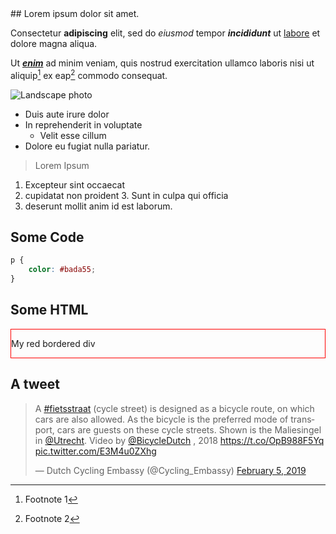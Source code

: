 <!-- buttondown-editor-mode: plaintext -->## Lorem ipsum dolor sit amet.

Consectetur **adipiscing** elit, sed do *eiusmod* tempor ***incididunt*** ut [labore](http://example.com) et dolore magna aliqua.

Ut ***[enim](http://example.com)*** ad minim veniam, quis nostrud exercitation ullamco laboris nisi ut aliquip[^1] ex eap[^2] commodo consequat.

![Landscape photo](https://example.com/image.jpg)

* Duis aute irure dolor
* In reprehenderit in voluptate
    * Velit esse cillum
* Dolore eu fugiat nulla pariatur.

> Lorem Ipsum

1. Excepteur sint occaecat
2. cupidatat non proident
    3. Sunt in culpa qui officia
4. deserunt mollit anim id est laborum.

## Some Code

```css
p {
    color: #bada55;
}
```

## Some HTML

<div style="border: 1px solid red;">
    <p>My red bordered div</p>
</div>

## A tweet

<blockquote class="twitter-tweet"><p lang="en" dir="ltr">A <a href="https://twitter.com/hashtag/fietsstraat?src=hash&amp;ref_src=twsrc%5Etfw">#fietsstraat</a> (cycle street) is designed as a bicycle route, on which cars are also allowed. As the bicycle is the preferred mode of transport, cars are guests on these cycle streets. Shown is the Maliesingel in <a href="https://twitter.com/Utrecht?ref_src=twsrc%5Etfw">@Utrecht</a>. Video by <a href="https://twitter.com/BicycleDutch?ref_src=twsrc%5Etfw">@BicycleDutch</a> , 2018 <a href="https://t.co/OpB988F5Yq">https://t.co/OpB988F5Yq</a> <a href="https://t.co/E3M4u0ZXhg">pic.twitter.com/E3M4u0ZXhg</a></p>&mdash; Dutch Cycling Embassy (@Cycling_Embassy) <a href="https://twitter.com/Cycling_Embassy/status/1092806659653754883?ref_src=twsrc%5Etfw">February 5, 2019</a></blockquote> <script async src="https://platform.twitter.com/widgets.js" charset="utf-8"></script> 

[^1]: Footnote 1

[^2]: Footnote 2
